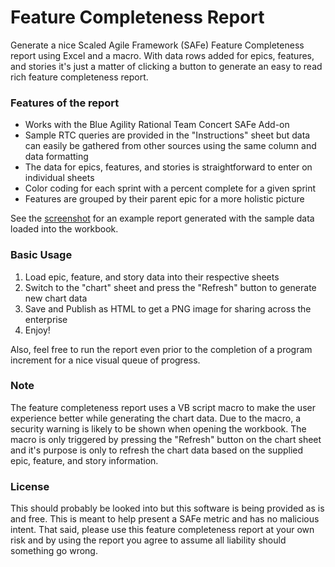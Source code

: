 Feature Completeness Report
===========================

Generate a nice Scaled Agile Framework (SAFe) Feature Completeness report using Excel and a macro. With data rows added for epics, features, and stories it's just a matter of clicking a button to generate an easy to read rich feature completeness report.

### Features of the report
* Works with the Blue Agility Rational Team Concert SAFe Add-on
* Sample RTC queries are provided in the "Instructions" sheet but data can easily be gathered from other sources using the same column and data formatting
* The data for epics, features, and stories is straightforward to enter on individual sheets
* Color coding for each sprint with a percent complete for a given sprint
* Features are grouped by their parent epic for a more holistic picture

See the [screenshot](screenshot.png) for an example report generated with the sample data loaded into the workbook.

### Basic Usage
1. Load epic, feature, and story data into their respective sheets
2. Switch to the "chart" sheet and press the "Refresh" button to generate new chart data
3. Save and Publish as HTML to get a PNG image for sharing across the enterprise
4. Enjoy!

Also, feel free to run the report even prior to the completion of a program increment for a nice visual queue of progress.

### Note
The feature completeness report uses a VB script macro to make the user experience better while generating the chart data. Due to the macro, a security warning is likely to be shown when opening the workbook. The macro is only triggered by pressing the "Refresh" button on the chart sheet and it's purpose is only to refresh the chart data based on the supplied epic, feature, and story information.

### License
This should probably be looked into but this software is being provided as is and free. This is meant to help present a SAFe metric and has no malicious intent. That said, please use this feature completeness report at your own risk and by using the report you agree to assume all liability should something go wrong.
